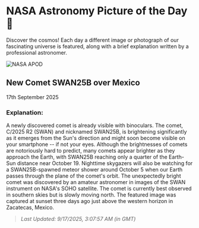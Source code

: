 
  # NASA Astronomy Picture of the Day 🌌

  Discover the cosmos! Each day a different image or photograph of our fascinating universe is featured, along with a brief explanation written by a professional astronomer.

![NASA APOD](https://apod.nasa.gov/apod/image/2509/Swan25B_Korona_1267.jpg)

## New Comet SWAN25B over Mexico

17th September 2025

### Explanation: 

A newly discovered comet is already visible with binoculars. The comet, C/2025 R2 (SWAN) and nicknamed SWAN25B, is brightening significantly as it emerges from the Sun's direction and might soon become visible on your smartphone -- if not your eyes. Although the brightnesses of comets are notoriously hard to predict, many comets appear brighter as they approach the Earth, with SWAN25B reaching only a quarter of the Earth-Sun distance near October 19.  Nighttime skygazers will also be watching for a SWAN25B-spawned meteor shower around October 5 when our Earth passes through the plane of the comet's orbit. The unexpectedly bright comet was discovered by an amateur astronomer in images of the SWAN instrument on NASA's SOHO satellite.  The comet is currently best observed in southern skies but is slowly moving north.  The featured image was captured at sunset three days ago just above the western horizon in Zacatecas, Mexico.

> _Last Updated: 9/17/2025, 3:07:57 AM (in GMT)_
